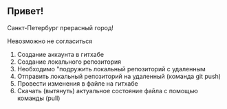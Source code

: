 ## Привет!

Санкт-Петербург прерасный город!

Невозможно не согласиться

1. Создание аккаунта в гитхабе
2. Создание локального репозитория
3. Необходимо "подружить локальный репозиторий с удаленным
4. Отправить локальный репозиторий на удаленный (команда git push)
5. Провести изменения в файле на гитхабе
6. Скачать (вытянуть) актуальное состояние файла с помощью команды (pull)
